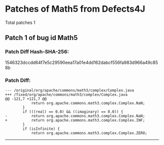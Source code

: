 
# Patches of Math5 from Defects4J 
Total patches 1
## Patch 1 of bug id Math5
### Patch Diff Hash-SHA-256:

1546323dccdd64f7e5c29590eea17a01e4dd162dabcf556fa983d966a49c858b

### Patch Diff:
```
--- /original/org/apache/commons/math3/complex/Complex.java	
+++ /fixed/org/apache/commons/math3/complex/Complex.java	
@@ -121,7 +121,7 @@
 			return org.apache.commons.math3.complex.Complex.NaN;
 		}
 		if (((real) == 0.0) && ((imaginary) == 0.0)) {
-			return org.apache.commons.math3.complex.Complex.NaN;
+			return org.apache.commons.math3.complex.Complex.INF;
 		}
 		if (isInfinite) {
 			return org.apache.commons.math3.complex.Complex.ZERO;
```


---